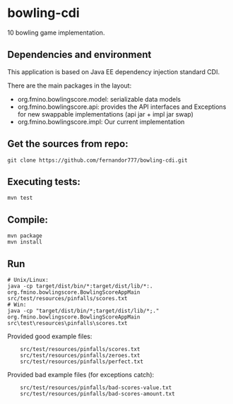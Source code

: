 # bowling-cdi
10 bowling game implementation.

## Dependencies and environment
This application is based on Java EE dependency injection standard CDI.

There are the main packages in the layout:
* org.fmino.bowlingscore.model:  serializable data models
* org.fmino.bowlingscore.api: provides the API interfaces and Exceptions for new swappable implementations (api jar + impl jar swap)
* org.fmino.bowlingscore.impl: Our current implementation

## Get the sources from repo:
```
git clone https://github.com/fernandor777/bowling-cdi.git
```

## Executing tests:
```
mvn test
```

## Compile:
```
mvn package
mvn install
```

## Run
```
# Unix/Linux:
java -cp target/dist/bin/*:target/dist/lib/*:. org.fmino.bowlingscore.BowlingScoreAppMain src/test/resources/pinfalls/scores.txt
# Win:
java -cp "target/dist/bin/*;target/dist/lib/*;." org.fmino.bowlingscore.BowlingScoreAppMain src\test\resources\pinfalls\scores.txt
```

Provided good example files:
```
    src/test/resources/pinfalls/scores.txt
    src/test/resources/pinfalls/zeroes.txt
    src/test/resources/pinfalls/perfect.txt
```
    
Provided bad example files (for exceptions catch):
```
    src/test/resources/pinfalls/bad-scores-value.txt
    src/test/resources/pinfalls/bad-scores-amount.txt
```
